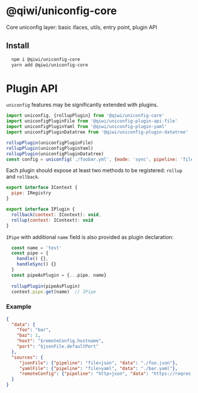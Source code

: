 # @qiwi/uniconfig-core

Core uniconfig layer: basic ifaces, utils, entry point, plugin API

## Install
```bash
  npm i @qiwi/uniconfig-core
  yarn add @qiwi/uniconfig-core
```

# Plugin API
`uniconfig` features may be significantly extended with plugins.
```javascript
import uniconfig, {rollupPlugin} from '@qiwi/uniconfig-core'
import uniconfigPluginFile from '@qiwi/uniconfig-plugin-api-file'    
import uniconfigPluginYaml from '@qiwi/uniconfig-plugin-yaml'    
import uniconfigPluginDatatree from '@qiwi/uniconfig-plugin-datatree'    

rollupPlugin(uniconfigPluginFile)
rollupPlugin(uniconfigPluginYaml)
rollupPlugin(uniconfigPluginDatatree)
const config = uniconfig('./foobar.yml', {mode: 'sync', pipeline: 'file>yaml>datatree'})    
```

Each plugin should expose at least two methods to be registered: `rollup` and `rollback`.
```javascript
export interface IContext {
  pipe: IRegistry
}

export interface IPlugin {
  rollback(context: IContext): void,
  rollup(context: IContext): void
}
``` 

`IPipe` with additional `name` field is also provided as plugin declaration:
```javascript
  const name = 'test'
  const pipe = {
    handle() {},
    handleSync() {}
  }
  const pipeAsPlugin = {...pipe, name}
  
  rollupPlugin(pipeAsPlugin)
  context.pipe.get(name)  // IPipe
```

### Example
```json
{
  "data": {
    "foo": "bar",
    "baz": 1,
    "host": "$remoteConfig.hostname",
    "port": "$jsonFile.defaultPort"
  },
  "sources": {
     "jsonFile": {"pipeline": "file>json", "data": "./foo.json"},
     "yamlFile": {"pipeline": "file>yaml", "data": "./bar.yaml"},
     "remoteConfig": {"pipeline": "http>json", "data": "https://reqres.in/api/users/2"}
  }
}
```
